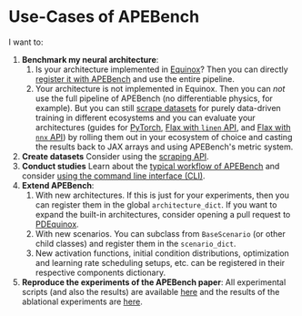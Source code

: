 # Use-Cases of APEBench

I want to:

1. **Benchmark my neural architecture**:
    1. Is your architecture implemented in
       [Equinox](https://github.com/patrick-kidger/equinox)? Then you can
       directly [register it with APEBench](extending_apebench.md) and use the entire
       pipeline.
    2. Your architecture is not implemented in Equinox. Then you can *not* use
       the full pipeline of APEBench (no differentiable physics, for example).
       But you can still [scrape datasets](examples/scrape_datasets.ipynb) for
       purely data-driven training in different ecosystems and you can evaluate
       your architectures (guides for
       [PyTorch](examples/benchmark_pytorch_models.ipynb), [Flax with `linen`
       API](examples/benchmark_flax_models_with_linen.ipynb), and [Flax with
       `nnx` API](examples/benchmark_flax_models_with_nnx.ipynb)) by rolling
       them out in your ecosystem of choice and casting the results back to JAX
       arrays and using APEBench's metric system.
2. **Create datasets** Consider using the [scraping API](examples/scrape_datasets.ipynb).
3. **Conduct studies** Learn about the [typical workflow of
   APEBench](typical_workflow.md) and consider [using the command line interface
   (CLI)](using_cli.md).
4. **Extend APEBench**:
    1. With new architectures. If this is just for your experiments, then you
       can register them in the global `architecture_dict`. If you want to
       expand the built-in architectures, consider opening a pull request to
       [PDEquinox](https://github.com/Ceyron/pdequinox).
    2. With new scenarios. You can subclass from `BaseScenario` (or other child
       classes) and register them in the `scenario_dict`.
    3. New activation functions, initial condition distributions, optimization
       and learning rate scheduling setups, etc. can be registered in their
       respective components dictionary.
5. **Reproduce the experiments of the APEBench paper**: All experimental scripts
   (and also the results) are available
   [here](https://huggingface.co/thuerey-group/apebench-paper) and the results
   of the ablational experiments are
   [here](https://huggingface.co/thuerey-group/apebench-paper-ablations).

